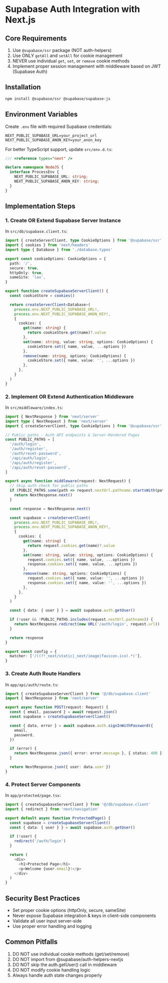 # Supabase Auth Integration with Next.js

## Core Requirements

1. Use `@supabase/ssr` package (NOT auth-helpers)
2. Use ONLY `getAll` and `setAll` for cookie management
3. NEVER use individual `get`, `set`, or `remove` cookie methods
4. Implement proper session management with middleware based on JWT (Supabase Auth)

## Installation

```bash
npm install @supabase/ssr @supabase/supabase-js
```

## Environment Variables

Create `.env` file with required Supabase credentials:

```env
NEXT_PUBLIC_SUPABASE_URL=your_project_url
NEXT_PUBLIC_SUPABASE_ANON_KEY=your_anon_key
```

For better TypeScript support, update `src/env.d.ts`:

```typescript
/// <reference types="next" />

declare namespace NodeJS {
  interface ProcessEnv {
    NEXT_PUBLIC_SUPABASE_URL: string;
    NEXT_PUBLIC_SUPABASE_ANON_KEY: string;
  }
}
```

## Implementation Steps

### 1. Create OR Extend Supabase Server Instance

In `src/db/supabase.client.ts`:

```typescript
import { createServerClient, type CookieOptions } from '@supabase/ssr'
import { cookies } from 'next/headers'
import type { Database } from './database.types'

export const cookieOptions: CookieOptions = {
  path: '/',
  secure: true,
  httpOnly: true,
  sameSite: 'lax',
}

export function createSupabaseServerClient() {
  const cookieStore = cookies()

  return createServerClient<Database>(
    process.env.NEXT_PUBLIC_SUPABASE_URL!,
    process.env.NEXT_PUBLIC_SUPABASE_ANON_KEY!,
    {
      cookies: {
        get(name: string) {
          return cookieStore.get(name)?.value
        },
        set(name: string, value: string, options: CookieOptions) {
          cookieStore.set({ name, value, ...options })
        },
        remove(name: string, options: CookieOptions) {
          cookieStore.set({ name, value: '', ...options })
        },
      },
    }
  )
}
```

### 2. Implement OR Extend Authentication Middleware

In `src/middleware/index.ts`:

```typescript
import { NextResponse } from 'next/server'
import type { NextRequest } from 'next/server'
import { createServerClient, type CookieOptions } from '@supabase/ssr'

// Public paths - Auth API endpoints & Server-Rendered Pages
const PUBLIC_PATHS = [
  '/auth/login',
  '/auth/register',
  '/auth/reset-password',
  '/api/auth/login',
  '/api/auth/register',
  '/api/auth/reset-password',
]

export async function middleware(request: NextRequest) {
  // Skip auth check for public paths
  if (PUBLIC_PATHS.some(path => request.nextUrl.pathname.startsWith(path))) {
    return NextResponse.next()
  }

  const response = NextResponse.next()

  const supabase = createServerClient(
    process.env.NEXT_PUBLIC_SUPABASE_URL!,
    process.env.NEXT_PUBLIC_SUPABASE_ANON_KEY!,
    {
      cookies: {
        get(name: string) {
          return request.cookies.get(name)?.value
        },
        set(name: string, value: string, options: CookieOptions) {
          request.cookies.set({ name, value, ...options })
          response.cookies.set({ name, value, ...options })
        },
        remove(name: string, options: CookieOptions) {
          request.cookies.set({ name, value: '', ...options })
          response.cookies.set({ name, value: '', ...options })
        },
      },
    }
  )

  const { data: { user } } = await supabase.auth.getUser()

  if (!user && !PUBLIC_PATHS.includes(request.nextUrl.pathname)) {
    return NextResponse.redirect(new URL('/auth/login', request.url))
  }

  return response
}

export const config = {
  matcher: ['/((?!_next/static|_next/image|favicon.ico).*)'],
}
```

### 3. Create Auth Route Handlers

In `app/api/auth/route.ts`:

```typescript
import { createSupabaseServerClient } from '@/db/supabase.client'
import { NextResponse } from 'next/server'

export async function POST(request: Request) {
  const { email, password } = await request.json()
  const supabase = createSupabaseServerClient()

  const { data, error } = await supabase.auth.signInWithPassword({
    email,
    password,
  })

  if (error) {
    return NextResponse.json({ error: error.message }, { status: 400 })
  }

  return NextResponse.json({ user: data.user })
}
```

### 4. Protect Server Components

In `app/protected/page.tsx`:

```typescript
import { createSupabaseServerClient } from '@/db/supabase.client'
import { redirect } from 'next/navigation'

export default async function ProtectedPage() {
  const supabase = createSupabaseServerClient()
  const { data: { user } } = await supabase.auth.getUser()

  if (!user) {
    redirect('/auth/login')
  }

  return (
    <div>
      <h1>Protected Page</h1>
      <p>Welcome {user.email}!</p>
    </div>
  )
}
```

## Security Best Practices

- Set proper cookie options (httpOnly, secure, sameSite)
- Never expose Supabase integration & keys in client-side components
- Validate all user input server-side
- Use proper error handling and logging

## Common Pitfalls

1. DO NOT use individual cookie methods (get/set/remove)
2. DO NOT import from @supabase/auth-helpers-nextjs
3. DO NOT skip the auth.getUser() call in middleware
4. DO NOT modify cookie handling logic
5. Always handle auth state changes properly
